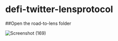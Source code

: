 # defi-twitter-lensprotocol


##Open the road-to-lens folder

![Screenshot (169)](https://user-images.githubusercontent.com/72463719/222416397-cb814bdd-c35f-40dd-a151-7720ba967b2b.png)
